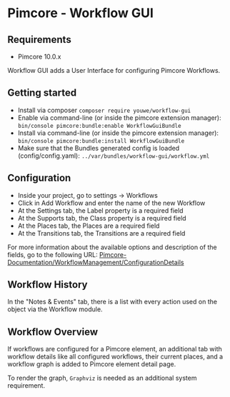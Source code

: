 # Pimcore - Workflow GUI

## Requirements
 - Pimcore 10.0.x

Workflow GUI adds a User Interface for configuring Pimcore Workflows.

## Getting started
 * Install via composer ```composer require youwe/workflow-gui```
 * Enable via command-line (or inside the pimcore extension manager): ```bin/console pimcore:bundle:enable WorkflowGuiBundle```
 * Install via command-line (or inside the pimcore extension manager): ```bin/console pimcore:bundle:install WorkflowGuiBundle```
 * Make sure that the Bundles generated config is loaded (config/config.yaml): ```../var/bundles/workflow-gui/workflow.yml```

## Configuration

 * Inside your project, go to settings -> Workflows
 * Click in Add Workflow and enter the name of the new Workflow
 * At the Settings tab, the Label property is a required field
 * At the Supports tab, the Class property is a required field
 * At the Places tab, the Places are a required field
 * At the Transitions tab, the Transitions are a required field
 
For more information about the available options and description of the fields, go to the following URL:
[Pimcore-Documentation/WorkflowManagement/ConfigurationDetails](https://pimcore.com/docs/5.x/Development_Documentation/Workflow_Management/Configuration_Details/index.html)

## Workflow History

In the "Notes & Events" tab, there is a list with every action used on the object via the Workflow module.

## Workflow Overview

If workflows are configured for a Pimcore element, an additional tab with workflow details like all configured workflows, their current places, and a workflow graph is added to Pimcore element detail page.

To render the graph, ```Graphviz``` is needed as an additional system requirement.

